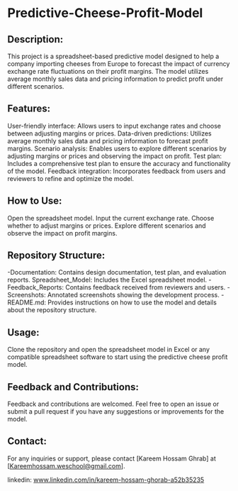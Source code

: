 # Predictive-Cheese-Profit-Model
## Description:
This project is a spreadsheet-based predictive model designed to help a company importing cheeses from Europe to forecast the impact of currency exchange rate fluctuations on their profit margins. The model utilizes average monthly sales data and pricing information to predict profit under different scenarios.

## Features:
User-friendly interface: Allows users to input exchange rates and choose between adjusting margins or prices.
Data-driven predictions: Utilizes average monthly sales data and pricing information to forecast profit margins.
Scenario analysis: Enables users to explore different scenarios by adjusting margins or prices and observing the impact on profit.
Test plan: Includes a comprehensive test plan to ensure the accuracy and functionality of the model.
Feedback integration: Incorporates feedback from users and reviewers to refine and optimize the model.
## How to Use:
Open the spreadsheet model.
Input the current exchange rate.
Choose whether to adjust margins or prices.
Explore different scenarios and observe the impact on profit margins.
## Repository Structure:
-Documentation: Contains design documentation, test plan, and evaluation reports.
Spreadsheet_Model: Includes the Excel spreadsheet model.
-Feedback_Reports: Contains feedback received from reviewers and users.
-Screenshots: Annotated screenshots showing the development process.
-README.md: Provides instructions on how to use the model and details about the repository structure.
## Usage:
Clone the repository and open the spreadsheet model in Excel or any compatible spreadsheet software to start using the predictive cheese profit model.

## Feedback and Contributions:
Feedback and contributions are welcomed. Feel free to open an issue or submit a pull request if you have any suggestions or improvements for the model.

## Contact:
For any inquiries or support, please contact [Kareem Hossam Ghrab] at [Kareemhossam.weschool@gmail.com].

linkedin: www.linkedin.com/in/kareem-hossam-ghorab-a52b35235







